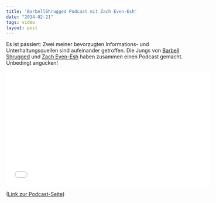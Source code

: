 ```yaml
---
title: 'BarbellShrugged Podcast mit Zach Even-Esh'
date: "2014-02-21"
tags: video
layout: post
---
```

Es ist passiert: Zwei meiner bevorzugten Informations- und Unterhaltungsquellen sind aufeinander getroffen. Die Jungs von [Barbell Shrugged][1] und [Zach Even-Esh][2] haben zusammen einen Podcast gemacht. Unbedingt angucken!

<iframe width="560" height="315" src="//www.youtube-nocookie.com/embed/LvPkpTJIZeE" frameborder="0" allowfullscreen></iframe>

([Link zur Podcast-Seite][0])

[0]: http://fitr.tv/blogs/barbell-shrugged/12343665-should-you-give-it-all-up-to-live-your-dream-w-zach-even-esh-episode-104
[1]: http://barbellshrugged.com/
[2]: http://undergroundstrength.tv/

